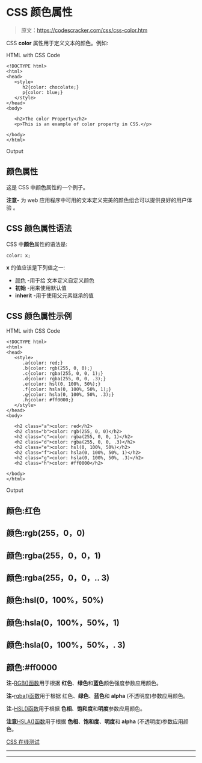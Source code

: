 # CSS 颜色属性

> 原文：<https://codescracker.com/css/css-color.htm>

CSS **color** 属性用于定义文本的颜色。例如:

HTML with CSS Code

```
<!DOCTYPE html>
<html>
<head>
   <style>
      h2{color: chocolate;}
      p{color: blue;}
   </style>
</head>
<body>

   <h2>The color Property</h2>
   <p>This is an example of color property in CSS.</p>

</body>
</html>
```

Output

## 颜色属性

这是 CSS 中颜色属性的一个例子。

**注意-** 为 web 应用程序中可用的文本定义完美的颜色组合可以提供良好的用户体验 。

## CSS 颜色属性语法

CSS 中**颜色**属性的语法是:

```
color: x;
```

**x** 的值应该是下列值之一:

*   [颜色](/css/css-color-names-codes-rgb-hexadecimal.htm) -用于给 文本定义自定义颜色
*   **初始** -用来使用默认值
*   **inherit** -用于使用父元素继承的值

## CSS 颜色属性示例

HTML with CSS Code

```
<!DOCTYPE html>
<html>
<head>
   <style>
      .a{color: red;}
      .b{color: rgb(255, 0, 0);}
      .c{color: rgba(255, 0, 0, 1);}
      .d{color: rgba(255, 0, 0, .3);}
      .e{color: hsl(0, 100%, 50%);}
      .f{color: hsla(0, 100%, 50%, 1);}
      .g{color: hsla(0, 100%, 50%, .3);}
      .h{color: #ff0000;}
   </style>
</head>
<body>

   <h2 class="a">color: red</h2>
   <h2 class="b">color: rgb(255, 0, 0)</h2>
   <h2 class="c">color: rgba(255, 0, 0, 1)</h2>
   <h2 class="d">color: rgba(255, 0, 0, .3)</h2>
   <h2 class="e">color: hsl(0, 100%, 50%)</h2>
   <h2 class="f">color: hsla(0, 100%, 50%, 1)</h2>
   <h2 class="g">color: hsla(0, 100%, 50%, .3)</h2>
   <h2 class="h">color: #ff0000</h2>

</body>
</html>
```

Output

## 颜色:红色

## 颜色:rgb(255，0，0)

## 颜色:rgba(255，0，0，1)

## 颜色:rgba(255，0，0，.. 3)

## 颜色:hsl(0，100%，50%)

## 颜色:hsla(0，100%，50%，1)

## 颜色:hsla(0，100%，50%，. 3)

## 颜色:#ff0000

**注-**[RGB()函数](/css/css-rgb-value.htm)用于根据 **红色**、**绿色**和**蓝色**颜色强度参数应用颜色。

**注-**[rgba()函数](/css/css-rgb-value.htm)用于根据 红色、**绿色**、**蓝色**和 **alpha** (不透明度)参数应用颜色。

**注-**[HSL()函数](/css/css-hsl-hsla-values.htm)用于根据 **色相**、**饱和度**和**明度**参数应用颜色。

**注意**[HSLA()函数](/css/css-hsl-hsla-values.htm)用于根据 **色相**、**饱和度**、**明度**和 **alpha** (不透明度)参数应用颜色。

[CSS 在线测试](/exam/showtest.php?subid=5)

* * *

* * *